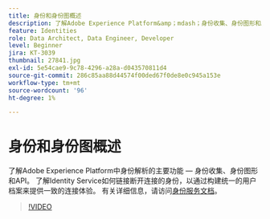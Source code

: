 ```yaml
---
title: 身份和身份图概述
description: 了解Adobe Experience Platform&amp；mdash；身份收集、身份图形和API中身份解析的关键功能。 了解Identity Service如何链接断开连接的身份，以通过构建统一的用户档案来提供一致的连接体验。
feature: Identities
role: Data Architect, Data Engineer, Developer
level: Beginner
jira: KT-3039
thumbnail: 27841.jpg
exl-id: 5e54cae9-9c78-4296-a28a-d043570811d4
source-git-commit: 286c85aa88d44574f00ded67f0de8e0c945a153e
workflow-type: tm+mt
source-wordcount: '96'
ht-degree: 1%

---
```


# 身份和身份图概述

了解Adobe Experience Platform中身份解析的主要功能 — 身份收集、身份图形和API。 了解Identity Service如何链接断开连接的身份，以通过构建统一的用户档案来提供一致的连接体验。 有关详细信息，请访问[身份服务文档](https://experienceleague.adobe.com/docs/experience-platform/identity/home.html?lang=zh-Hans)。

>[!VIDEO](https://video.tv.adobe.com/v/27841?learn=on&enablevpops)

